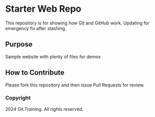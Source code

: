 # Starter Web Repo

This repository is for showing how Git and GitHub work. Updating for emergency fix after stashing.

## Purpose

Sample website with plenty of files for demos

## How to Contribute

Please fork this repository and then issue Pull Requests for review.

### Copyright

2024 Git.Training. All rights reserved.